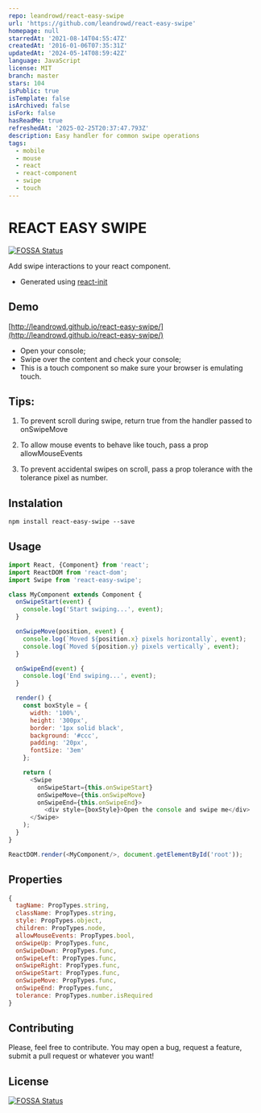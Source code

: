 ```yaml
---
repo: leandrowd/react-easy-swipe
url: 'https://github.com/leandrowd/react-easy-swipe'
homepage: null
starredAt: '2021-08-14T04:55:47Z'
createdAt: '2016-01-06T07:35:31Z'
updatedAt: '2024-05-14T08:59:42Z'
language: JavaScript
license: MIT
branch: master
stars: 104
isPublic: true
isTemplate: false
isArchived: false
isFork: false
hasReadMe: true
refreshedAt: '2025-02-25T20:37:47.793Z'
description: Easy handler for common swipe operations
tags:
  - mobile
  - mouse
  - react
  - react-component
  - swipe
  - touch
---
```


# REACT EASY SWIPE
[![FOSSA Status](https://app.fossa.io/api/projects/git%2Bgithub.com%2Fleandrowd%2Freact-easy-swipe.svg?type=shield)](https://app.fossa.io/projects/git%2Bgithub.com%2Fleandrowd%2Freact-easy-swipe?ref=badge_shield)


Add swipe interactions to your react component.
* Generated using [react-init](https://www.npmjs.com/package/react-init)

## Demo
[http://leandrowd.github.io/react-easy-swipe/](http://leandrowd.github.io/react-easy-swipe/)
- Open your console;
- Swipe over the content and check your console;
- This is a touch component so make sure your browser is emulating touch.

## Tips:

1) To prevent scroll during swipe, return true from the handler passed to onSwipeMove

2) To allow mouse events to behave like touch, pass a prop allowMouseEvents

3) To prevent accidental swipes on scroll, pass a prop tolerance with the tolerance pixel as number.

## Instalation
`npm install react-easy-swipe --save`


## Usage
```javascript
import React, {Component} from 'react';
import ReactDOM from 'react-dom';
import Swipe from 'react-easy-swipe';

class MyComponent extends Component {
  onSwipeStart(event) {
    console.log('Start swiping...', event);
  }

  onSwipeMove(position, event) {
    console.log(`Moved ${position.x} pixels horizontally`, event);
    console.log(`Moved ${position.y} pixels vertically`, event);
  }

  onSwipeEnd(event) {
    console.log('End swiping...', event);
  }

  render() {
    const boxStyle = {
      width: '100%',
      height: '300px',
      border: '1px solid black',
      background: '#ccc',
      padding: '20px',
      fontSize: '3em'
    };

    return (
      <Swipe
        onSwipeStart={this.onSwipeStart}
        onSwipeMove={this.onSwipeMove}
        onSwipeEnd={this.onSwipeEnd}>
          <div style={boxStyle}>Open the console and swipe me</div>
      </Swipe>
    );
  }
}

ReactDOM.render(<MyComponent/>, document.getElementById('root'));

```

## Properties

```javascript
{
  tagName: PropTypes.string,
  className: PropTypes.string,
  style: PropTypes.object,
  children: PropTypes.node,
  allowMouseEvents: PropTypes.bool,
  onSwipeUp: PropTypes.func,
  onSwipeDown: PropTypes.func,
  onSwipeLeft: PropTypes.func,
  onSwipeRight: PropTypes.func,
  onSwipeStart: PropTypes.func,
  onSwipeMove: PropTypes.func,
  onSwipeEnd: PropTypes.func,
  tolerance: PropTypes.number.isRequired
}
```

## Contributing

Please, feel free to contribute. You may open a bug, request a feature, submit a pull request or whatever you want!


## License
[![FOSSA Status](https://app.fossa.io/api/projects/git%2Bgithub.com%2Fleandrowd%2Freact-easy-swipe.svg?type=large)](https://app.fossa.io/projects/git%2Bgithub.com%2Fleandrowd%2Freact-easy-swipe?ref=badge_large)
